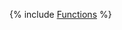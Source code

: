 {% include [Functions](../../../../_includes/user-guide/data-processing/chyt/reference/functions.md) %}